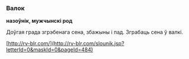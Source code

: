 ### Валок
**назоўнік, мужчынскі род**

Доўгая града згрэбенага сена, збажыны і пад. Зграбаць сена ў валкі.

<a rel="author">[http://rv-blr.com/](http://rv-blr.com/slounik.jsp?letterId=0&maskId=0&pageId=484)</a>
